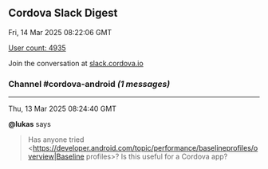 ## Cordova Slack Digest
Fri, 14 Mar 2025 08:22:06 GMT

[User count: 4935](https://cordova.slack.com/)


Join the conversation at [slack.cordova.io](http://slack.cordova.io/)

### __Channel #cordova-android__ _(1 messages)_
---

Thu, 13 Mar 2025 08:24:40 GMT

__@lukas__ says 
> Has anyone tried <https://developer.android.com/topic/performance/baselineprofiles/overview|Baseline profiles>? Is this useful for a Cordova app?
> 
